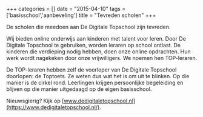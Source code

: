 +++
categories = []
date = "2015-04-10"
tags = ['basisschool','aanbeveling']
title = "Tevreden scholen"
+++

De scholen die meedoen aan De Digitale Topschool zijn tevreden.

Wij bieden online onderwijs aan kinderen met talent voor leren. Door De Digitale Topschool te gebruiken, worden leraren op school ontlast. De kinderen die verdieping nodig hebben, doen onze online opdrachten. Hun werk wordt nagekeken door onze vrijwilligers. We noemen hen TOP-leraren.

De TOP-leraren hebben zelf de voorloper van De Digitale Topschool doorlopen: de Toptoets. Ze weten dus wat het is om uit te blinken. Op die manier is de cirkel rond. Leerlingen krijgen persoonlijke begeleiding en blijven op die manier uitgedaagd op de eigen basisschool.

Nieuwsgierig? Kijk op [www.dedigitaletopschool.nl](https://www.dedigitaletopschool.nl/).
